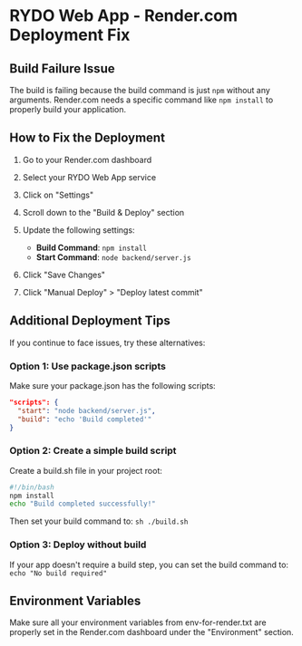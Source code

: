 # RYDO Web App - Render.com Deployment Fix

## Build Failure Issue
The build is failing because the build command is just `npm` without any arguments. Render.com needs a specific command like `npm install` to properly build your application.

## How to Fix the Deployment

1. Go to your Render.com dashboard
2. Select your RYDO Web App service
3. Click on "Settings"
4. Scroll down to the "Build & Deploy" section
5. Update the following settings:

   - **Build Command**: `npm install`
   - **Start Command**: `node backend/server.js`

6. Click "Save Changes"
7. Click "Manual Deploy" > "Deploy latest commit"

## Additional Deployment Tips

If you continue to face issues, try these alternatives:

### Option 1: Use package.json scripts
Make sure your package.json has the following scripts:

```json
"scripts": {
  "start": "node backend/server.js",
  "build": "echo 'Build completed'"
}
```

### Option 2: Create a simple build script
Create a build.sh file in your project root:

```bash
#!/bin/bash
npm install
echo "Build completed successfully!"
```

Then set your build command to: `sh ./build.sh`

### Option 3: Deploy without build
If your app doesn't require a build step, you can set the build command to:
`echo "No build required"`

## Environment Variables
Make sure all your environment variables from env-for-render.txt are properly set in the Render.com dashboard under the "Environment" section.
